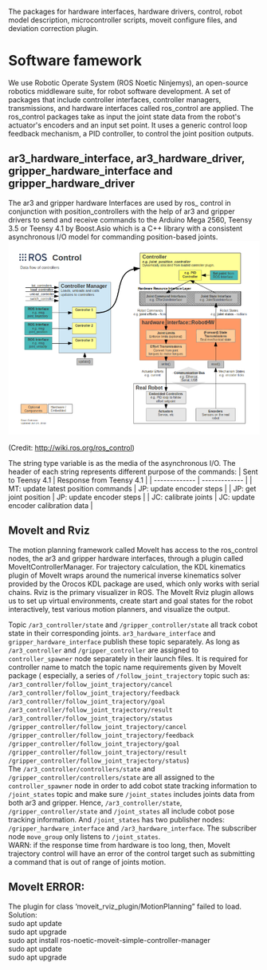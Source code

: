 The packages for hardware interfaces, hardware drivers, control, robot model description, microcontroller scripts, moveit configure files, and deviation correction plugin.
# Software famework
We use Robotic Operate System (ROS Noetic Ninjemys), an open-source robotics middleware suite, for robot software development. A set of packages that include controller interfaces, controller managers, transmissions, and hardware interfaces called ros_control are applied. The ros_control packages take as input the joint state data from the robot's actuator's encoders and an input set point. It uses a generic control loop feedback mechanism, a PID controller, to control the joint position outputs.
## ar3_hardware_interface, ar3_hardware_driver, gripper_hardware_interface and gripper_hardware_driver
The ar3 and gripper hardware Interfaces are used by ros_ control in conjunction with position_controllers with the help of ar3 and gripper drivers to send and receive commands to the Arduino Mega 2560, Teensy 3.5 or Teensy 4.1 by Boost.Asio which is a C++ library with a consistent asynchronous I/O model for commanding position-based joints.
![](ros_control.png)

(Credit: http://wiki.ros.org/ros_control)

The string type variable is as the media of the asynchronous I/O. The header of each string represents different purpose of the commands:
| Sent to Teensy 4.1  | Response from Teensy 4.1 |
| ------------- | ------------- |
| MT: update latest position commands  | JP: update encoder steps  |
| JP: get joint position  | JP: update encoder steps  |
| JC: calibrate joints  | JC: update encoder calibration data  |


## MoveIt and Rviz
The motion planning framework called MoveIt has access to the ros_control nodes, the ar3 and gripper hardware interfaces, through a plugin called MoveItControllerManager. For trajectory calculation, the KDL kinematics plugin of MoveIt wraps around the numerical inverse kinematics solver provided by the Orocos KDL package are used, which only works with serial chains. Rviz is the primary visualizer in ROS. The MoveIt Rviz plugin allows us to set up virtual environments, create start and goal states for the robot interactively, test various motion planners, and visualize the output.


Topic `/ar3_controller/state` and `/gripper_controller/state` all track cobot state in their corresponding joints. `ar3_hardware_interface` and `gripper_hardware_interface` publish these topic separately. As long as `/ar3_controller` and `/gripper_controller` are assigned to `controller_spawner` node separately in their launch files. It is required for controller name to match the topic name requirements given by MoveIt package ( especially, a series of `/follow_joint_trajectory` topic such as:<br />
`/ar3_controller/follow_joint_trajectory/cancel`<br />
`/ar3_controller/follow_joint_trajectory/feedback`<br />
`/ar3_controller/follow_joint_trajectory/goal`<br />
`/ar3_controller/follow_joint_trajectory/result`<br />
`/ar3_controller/follow_joint_trajectory/status`<br />
`/gripper_controller/follow_joint_trajectory/cancel`<br />
`/gripper_controller/follow_joint_trajectory/feedback`<br />
`/gripper_controller/follow_joint_trajectory/goal`<br />
`/gripper_controller/follow_joint_trajectory/result`<br />
`/gripper_controller/follow_joint_trajectory/status`)<br />
The `/ar3_controller/controllers/state` and `/gripper_controller/controllers/state` are all assigned to the `controller_spawner` node in order to add cobot state tracking information to `/joint_states` topic and make sure `/joint_states` includes joints data from both ar3 and gripper. Hence, `/ar3_controller/state`, `/gripper_controller/state` and `/joint_states` all include cobot pose tracking information. And `/joint_states` has two publisher nodes: `/gripper_hardware_interface` and `/ar3_hardware_interface`. The subscriber node `move_group` only listens to `/joint_states`.<br />
WARN: if the response time from hardware is too long, then, MoveIt trajectory control will have an error of the control target such as submitting a command that is out of range of joints motion.


## MoveIt ERROR:
The plugin for class ‘moveit_rviz_plugin/MotionPlanning” failed to load.<br />
Solution:<br />
sudo apt update<br />
sudo apt upgrade<br />
sudo apt install ros-noetic-moveit-simple-controller-manager<br />
sudo apt update<br />
sudo apt upgrade
